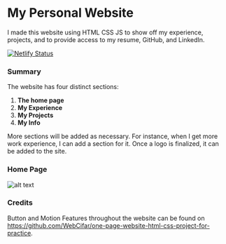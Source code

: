 # My Personal Website
I made this website using HTML CSS JS to show off my experience, projects, and to provide access to my resume, GitHub, and LinkedIn.

[![Netlify Status](https://api.netlify.com/api/v1/badges/0fb2b99d-81c1-4a97-abc3-5c789e61bfe3/deploy-status)](https://app.netlify.com/sites/tubular-sawine-968407/deploys)

### Summary
The website has four distinct sections:
1. **The home page**
2. **My Experience**
3. **My Projects**
4. **My Info**

More sections will be added as necessary. For instance, when I get more work experience, I can add a section for it.
Once a logo is finalized, it can be added to the site.

### Home Page
![alt text](https://media.discordapp.net/attachments/928022919337103393/956758422076932156/unknown.png?width=921&height=453)

### Credits
Button and Motion Features throughout the website can be found on <https://github.com/WebCifar/one-page-website-html-css-project-for-practice>.

